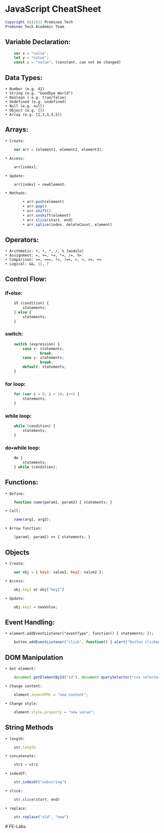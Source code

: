 # JavaScript CheatSheet

```JavaScript
Copyright (c)2023 Promineo Tech
Promineo Tech Academic Team
```


## Variable Declaration:

```JavaScript
	var x = "value";
	let y = "value";
	const z = "value"; (constant, can not be changed)
```

## Data Types:
	• Number (e.g. 42)
	• String (e.g. "Goodbye World")
	• Boolean ( e.g. true/false)
	• Undefined (e.g. undefined)
	• Null (e.g. null)
	• Object (e.g. {})
	• Array (e.g. [1,2,3,4,5])


## Arrays:
	• Create: 
```JavaScript	
	var arr = [element1, element2, element3];
```	
	• Access: 
```JavaScript	
	arr[index];
```	
	• Update: 
```JavaScript	
	arr[index] = newElement;
```
	• Methods: 
	
```JavaScript	
		• arr.push(element)
		• arr.pop()
		• arr.shift()
		• arr.unshift(element)
		• arr.slice(start, end)
		• arr.splice(index, deleteCount, element)
```

## Operators:
	• Arithmetic: +, •, *, /, % (modulo)
	• Assignment: =, +=, •=, *=, /=, %=
	• Comparison: ==, ===, !=, !==, >, <, >=, <=
	• Logical: &&, ||, !


## Control Flow: 

### if•else: 
```JavaScript
	if (condition) { 
		statements; 
	} else {
		statements;
	}
```

### switch:
```JavaScript
	switch (expression) { 
		case x: statements; 
		        break; 
		case y: statements; 
		        break; 
		default: statements; 
	}
```

### for loop:
```JavaScript
	for (var i = 0; i < 10; i++) { 
		statements; 
	}
```

### while loop:
```JavaScript
	while (condition) {
		statements;
	}
```

### do•while loop:
```JavaScript
	do {
		statements;	
	} while (condition);
```

## Functions:
	• Define: 
```JavaScript
	function name(param1, param2) { statements; }
```
	• Call: 
```JavaScript
	name(arg1, arg2);
```
	• Arrow function: 
```JavaScript
	(param1, param2) => { statements; }
```

## Objects
	• Create: 
```JavaScript
	var obj = { key1: value1, key2: value2 };
```
	• Access: 
```JavaScript
	obj.key1 or obj["key1"]
```
	• Update: 
```JavaScript
	obj.key1 = newValue;
```
	
## Event Handling:
	• element.addEventListener("eventType", function() { statements; });
```JavaScript	
	button.addEventListener("click", function() { alert("Button clicked!"); });
```



## DOM Manipulation
	• Get element: 
```JavaScript
	document.getElementById("id"), document.querySelector("css selector")
```
	• Change content: 
```JavaScript
	element.innerHTML = "new content";
```
	• Change style: 
```JavaScript
	element.style.property = "new value";
```



## String Methods
	• length: 
```JavaScript	
	str.length
```
	• concatenate: 
```JavaScript	
	str1 + str2
```	
	• indexOf: 
```JavaScript	
	str.indexOf("substring")
```
	• slice: 
```JavaScript	
	str.slice(start, end)
```	
	• replace: 
```JavaScript	
	str.replace("old", "new")
```
#   F E - L a b s  
 